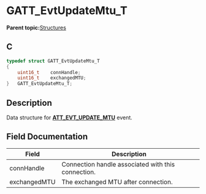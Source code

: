 # GATT\_EvtUpdateMtu\_T

**Parent topic:**[Structures](GUID-3BBA6E22-85EE-4B8F-BC37-840881963D97.md)

## C

```c
typedef struct GATT_EvtUpdateMtu_T
{
    uint16_t    connHandle;
    uint16_t    exchangedMTU;
}   GATT_EvtUpdateMtu_T;
```

## Description

Data structure for **[ATT\_EVT\_UPDATE\_MTU](GUID-20EFFBD2-7D3F-40CA-B85C-8FD3202D9933.md)** event.

## Field Documentation

|Field|Description|
|-----|-----------|
|connHandle|Connection handle associated with this connection.|
|exchangedMTU|The exchanged MTU after connection.|

